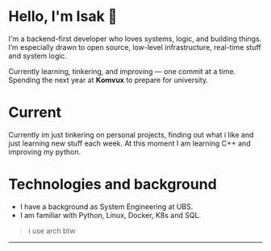 # Hello, I'm Isak 👋

I'm a backend-first developer who loves systems, logic, and building things.  
I’m especially drawn to open source, low-level infrastructure, real-time stuff and system logic.

Currently learning, tinkering, and improving — one commit at a time.  
Spending the next year at **Komvux** to prepare for university.

# Current 
Currently im just tinkering on personal projects, finding out what i like and just learning new stuff each week. 
At this moment I am learning C++ and improving my python.

# Technologies and background
- I have a background as System Engineering at UBS.
- I am familiar with Python, Linux, Docker, K8s and SQL.

> i use arch btw

---


<!--
**IskSweden/IskSweden** is a ✨ _special_ ✨ repository because its `README.md` (this file) appears on your GitHub profile.

Here are some ideas to get you started:

- 🔭 I’m currently working on ...
- 🌱 I’m currently learning ...
- 👯 I’m looking to collaborate on ...
- 🤔 I’m looking for help with ...
- 💬 Ask me about ...
- 📫 How to reach me: ...
- 😄 Pronouns: ...
- ⚡ Fun fact: ...
-->
